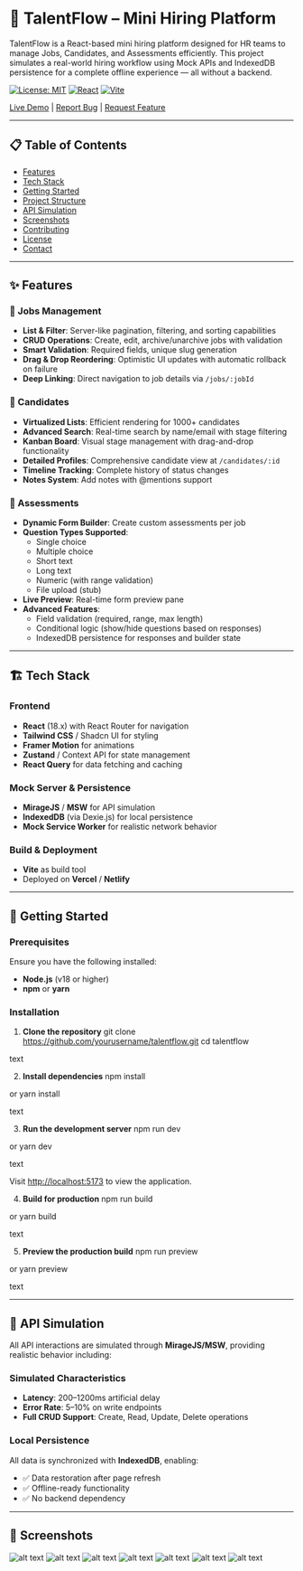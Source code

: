 # 🚀 TalentFlow – Mini Hiring Platform

TalentFlow is a React-based mini hiring platform designed for HR teams to manage Jobs, Candidates, and Assessments efficiently. This project simulates a real-world hiring workflow using Mock APIs and IndexedDB persistence for a complete offline experience — all without a backend.

[![License: MIT](https://img.shields.io/badge/License-MIT-blue.svg)](LICENSE)
[![React](https://img.shields.io/badge/React-18.x-61dafb.svg)](https://reactjs.org/)
[![Vite](https://img.shields.io/badge/Vite-5.x-646cff.svg)](https://vitejs.dev/)

[Live Demo](https://your-deployment-url.vercel.app) | [Report Bug](https://github.com/yourusername/talentflow/issues) | [Request Feature](https://github.com/yourusername/talentflow/issues)

---

## 📋 Table of Contents

- [Features](#-features)
- [Tech Stack](#-tech-stack)
- [Getting Started](#-getting-started)
- [Project Structure](#-project-structure)
- [API Simulation](#-api-simulation)
- [Screenshots](#-screenshots)
- [Contributing](#-contributing)
- [License](#-license)
- [Contact](#-contact)

---

## ✨ Features

### 🧩 Jobs Management
- **List & Filter**: Server-like pagination, filtering, and sorting capabilities
- **CRUD Operations**: Create, edit, archive/unarchive jobs with validation
- **Smart Validation**: Required fields, unique slug generation
- **Drag & Drop Reordering**: Optimistic UI updates with automatic rollback on failure
- **Deep Linking**: Direct navigation to job details via `/jobs/:jobId`

### 👥 Candidates
- **Virtualized Lists**: Efficient rendering for 1000+ candidates
- **Advanced Search**: Real-time search by name/email with stage filtering
- **Kanban Board**: Visual stage management with drag-and-drop functionality
- **Detailed Profiles**: Comprehensive candidate view at `/candidates/:id`
- **Timeline Tracking**: Complete history of status changes
- **Notes System**: Add notes with @mentions support

### 🧾 Assessments
- **Dynamic Form Builder**: Create custom assessments per job
- **Question Types Supported**:
  - Single choice
  - Multiple choice
  - Short text
  - Long text
  - Numeric (with range validation)
  - File upload (stub)
- **Live Preview**: Real-time form preview pane
- **Advanced Features**:
  - Field validation (required, range, max length)
  - Conditional logic (show/hide questions based on responses)
  - IndexedDB persistence for responses and builder state

---

## 🏗️ Tech Stack

### Frontend
- **React** (18.x) with React Router for navigation
- **Tailwind CSS** / Shadcn UI for styling
- **Framer Motion** for animations
- **Zustand** / Context API for state management
- **React Query** for data fetching and caching

### Mock Server & Persistence
- **MirageJS** / **MSW** for API simulation
- **IndexedDB** (via Dexie.js) for local persistence
- **Mock Service Worker** for realistic network behavior

### Build & Deployment
- **Vite** as build tool
- Deployed on **Vercel** / **Netlify**

---

## 🚀 Getting Started

### Prerequisites

Ensure you have the following installed:
- **Node.js** (v18 or higher)
- **npm** or **yarn**

### Installation

1. **Clone the repository**
git clone https://github.com/yourusername/talentflow.git
cd talentflow

text

2. **Install dependencies**
npm install

or
yarn install

text

3. **Run the development server**
npm run dev

or
yarn dev

text

Visit [http://localhost:5173](http://localhost:5173) to view the application.

4. **Build for production**
npm run build

or
yarn build

text

5. **Preview the production build**
npm run preview

or
yarn preview

text

---


## 🧮 API Simulation

All API interactions are simulated through **MirageJS/MSW**, providing realistic behavior including:

### Simulated Characteristics
- **Latency**: 200–1200ms artificial delay
- **Error Rate**: 5–10% on write endpoints
- **Full CRUD Support**: Create, Read, Update, Delete operations


### Local Persistence

All data is synchronized with **IndexedDB**, enabling:
- ✅ Data restoration after page refresh
- ✅ Offline-ready functionality
- ✅ No backend dependency

---

## 📸 Screenshots
![alt text](image.png)
![alt text](image-1.png)
![alt text](image-2.png)
![alt text](image-3.png)
![alt text](image-4.png)
![alt text](image-5.png)
![alt text](image-6.png)
